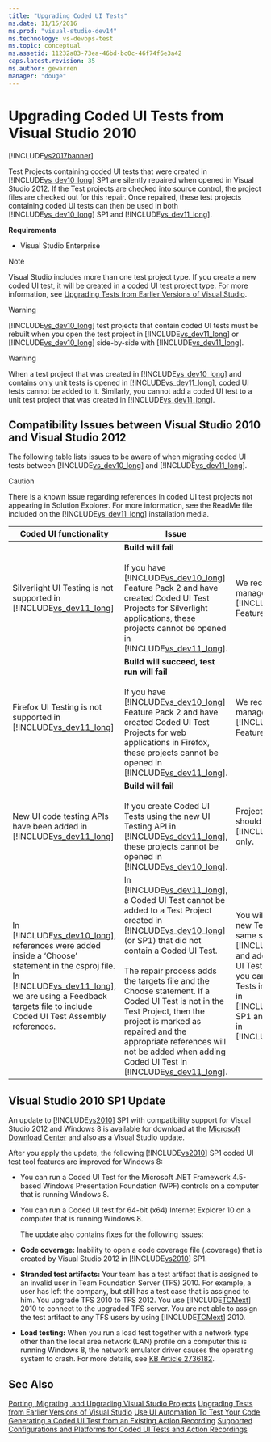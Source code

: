 ```yaml
---
title: "Upgrading Coded UI Tests"
ms.date: 11/15/2016
ms.prod: "visual-studio-dev14"
ms.technology: vs-devops-test
ms.topic: conceptual
ms.assetid: 11232a83-73ea-46bd-bc0c-46f74f6e3a42
caps.latest.revision: 35
ms.author: gewarren
manager: "douge"
---
```

# Upgrading Coded UI Tests from Visual Studio 2010
[!INCLUDE[vs2017banner](../includes/vs2017banner.md)]

Test Projects containing coded UI tests that were created in [!INCLUDE[vs_dev10_long](../includes/vs-dev10-long-md.md)] SP1 are silently repaired when opened in Visual Studio 2012. If the Test projects are checked into source control, the project files are checked out for this repair. Once repaired, these test projects containing coded UI tests can then be used in both [!INCLUDE[vs_dev10_long](../includes/vs-dev10-long-md.md)] SP1 and [!INCLUDE[vs_dev11_long](../includes/vs-dev11-long-md.md)].

 **Requirements**

-   Visual Studio Enterprise

> [!NOTE]
>  Visual Studio includes more than one test project type. If you create a new coded UI test, it will be created in a coded UI test project type. For more information, see [Upgrading Tests from Earlier Versions of Visual Studio](http://msdn.microsoft.com/en-us/e9c8b7f6-bd72-448e-8edb-d090dcc5cf52).

> [!WARNING]
>  [!INCLUDE[vs_dev10_long](../includes/vs-dev10-long-md.md)] test projects that contain coded UI tests must be rebuilt when you open the test project in [!INCLUDE[vs_dev11_long](../includes/vs-dev11-long-md.md)] or [!INCLUDE[vs_dev10_long](../includes/vs-dev10-long-md.md)] side-by-side with [!INCLUDE[vs_dev11_long](../includes/vs-dev11-long-md.md)].

> [!WARNING]
>  When a test project that was created in [!INCLUDE[vs_dev10_long](../includes/vs-dev10-long-md.md)] and contains only unit tests is opened in [!INCLUDE[vs_dev11_long](../includes/vs-dev11-long-md.md)], coded UI tests cannot be added to it. Similarly, you cannot add a coded UI test to a unit test project that was created in [!INCLUDE[vs_dev11_long](../includes/vs-dev11-long-md.md)].

## Compatibility Issues between Visual Studio 2010 and Visual Studio 2012
 The following table lists issues to be aware of when migrating coded UI tests between [!INCLUDE[vs_dev10_long](../includes/vs-dev10-long-md.md)] and [!INCLUDE[vs_dev11_long](../includes/vs-dev11-long-md.md)].

> [!CAUTION]
>  There is a known issue regarding references in coded UI test projects not appearing in Solution Explorer. For more information, see the ReadMe file included on the [!INCLUDE[vs_dev11_long](../includes/vs-dev11-long-md.md)] installation media.

|Coded UI functionality|Issue|Solution|
|----------------------------|-----------|--------------|
|Silverlight UI Testing is not supported in [!INCLUDE[vs_dev11_long](../includes/vs-dev11-long-md.md)]|**Build will fail**<br /><br /> If you have [!INCLUDE[vs_dev10_long](../includes/vs-dev10-long-md.md)] Feature Pack 2 and have created Coded UI Test Projects for Silverlight applications, these projects cannot be opened in [!INCLUDE[vs_dev11_long](../includes/vs-dev11-long-md.md)].|We recommend that you manage these projects in [!INCLUDE[vs_dev10_long](../includes/vs-dev10-long-md.md)] Feature Pack 2 only.|
|Firefox UI Testing is not supported in [!INCLUDE[vs_dev11_long](../includes/vs-dev11-long-md.md)]|**Build will succeed, test run will fail**<br /><br /> If you have [!INCLUDE[vs_dev10_long](../includes/vs-dev10-long-md.md)] Feature Pack 2 and have created Coded UI Test Projects for web applications in Firefox, these projects cannot be opened in [!INCLUDE[vs_dev11_long](../includes/vs-dev11-long-md.md)].|We recommend that you manage these projects in [!INCLUDE[vs_dev10_long](../includes/vs-dev10-long-md.md)] Feature Pack 2 only.|
|New UI code testing APIs have been added in [!INCLUDE[vs_dev11_long](../includes/vs-dev11-long-md.md)]|**Build will fail**<br /><br /> If you create Coded UI Tests using the new UI Testing API in [!INCLUDE[vs_dev11_long](../includes/vs-dev11-long-md.md)], these projects cannot be opened in [!INCLUDE[vs_dev10_long](../includes/vs-dev10-long-md.md)].|Projects using new API should be managed in [!INCLUDE[vs_dev11_long](../includes/vs-dev11-long-md.md)] only.|
|In [!INCLUDE[vs_dev10_long](../includes/vs-dev10-long-md.md)], references were added inside a ‘Choose’ statement in the csproj file. In [!INCLUDE[vs_dev11_long](../includes/vs-dev11-long-md.md)], we are using a Feedback targets file to include Coded UI Test Assembly references.|In [!INCLUDE[vs_dev11_long](../includes/vs-dev11-long-md.md)], a Coded UI Test cannot be added to a Test Project created in [!INCLUDE[vs_dev10_long](../includes/vs-dev10-long-md.md)] (or SP1) that did not contain a Coded UI Test.<br /><br /> The repair process adds the targets file and the Choose statement. If a Coded UI Test is not in the Test Project, then the project is marked as repaired and the appropriate references will not be added when adding Coded UI Test in [!INCLUDE[vs_dev11_long](../includes/vs-dev11-long-md.md)].|You will have to create a new Test Project in the same solution using [!INCLUDE[vs_dev11_long](../includes/vs-dev11-long-md.md)] and add your new Coded UI Test in it. Alternately, you can add Coded UI Tests into the Test Project in [!INCLUDE[vs_dev10_long](../includes/vs-dev10-long-md.md)] SP1 and open that project in [!INCLUDE[vs_dev11_long](../includes/vs-dev11-long-md.md)].|

##  <a name="UpgradingCodedUIFromVS2010_Update"></a> Visual Studio 2010 SP1 Update
 An update to [!INCLUDE[vs2010](../includes/vs2010-md.md)] SP1 with compatibility support for Visual Studio 2012 and Windows 8 is available for download at the [Microsoft Download Center](http://www.microsoft.com/download/details.aspx?id=34677) and also as a Visual Studio update.

 After you apply the update, the following [!INCLUDE[vs2010](../includes/vs2010-md.md)] SP1 coded UI test tool features are improved for Windows 8:

- You can run a Coded UI Test for the Microsoft .NET Framework 4.5-based Windows Presentation Foundation (WPF) controls on a computer that is running Windows 8.

- You can run a Coded UI test for 64-bit (x64) Internet Explorer 10 on a computer that is running Windows 8.

  The update also contains fixes for the following issues:

- **Code coverage:** Inability to open a code coverage file (.coverage) that is created by Visual Studio 2012 in [!INCLUDE[vs2010](../includes/vs2010-md.md)] SP1.

- **Stranded test artifacts:** Your team has a test artifact that is assigned to an invalid user in Team Foundation Server (TFS) 2010. For example, a user has left the company, but still has a test case that is assigned to him. You upgrade TFS 2010 to TFS 2012. You use [!INCLUDE[TCMext](../includes/tcmext-md.md)] 2010 to connect to the upgraded TFS server. You are not able to assign the test artifact to any TFS users by using [!INCLUDE[TCMext](../includes/tcmext-md.md)] 2010.

- **Load testing:** When you run a load test together with a network type other than the local area network (LAN) profile on a computer this is running Windows 8, the network emulator driver causes the operating system to crash. For more details, see [KB Article 2736182](http://support.microsoft.com/kb/2736182).

## See Also
 [Porting, Migrating, and Upgrading Visual Studio Projects](../porting/porting-migrating-and-upgrading-visual-studio-projects.md)
 [Upgrading Tests from Earlier Versions of Visual Studio](http://msdn.microsoft.com/en-us/e9c8b7f6-bd72-448e-8edb-d090dcc5cf52)
 [Use UI Automation To Test Your Code](../test/use-ui-automation-to-test-your-code.md)
 [Generating a Coded UI Test from an Existing Action Recording](http://msdn.microsoft.com/library/56736963-9027-493b-b5c4-2d4e86d1d497)
 [Supported Configurations and Platforms for Coded UI Tests and Action Recordings](../test/supported-configurations-and-platforms-for-coded-ui-tests-and-action-recordings.md)
